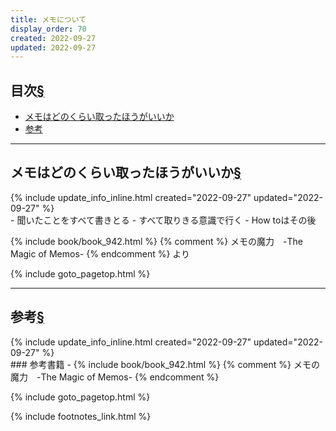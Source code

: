 ```yaml
---
title: メモについて
display_order: 70
created: 2022-09-27
updated: 2022-09-27
---
```


## <a name="index">目次</a><a class="heading-anchor-permalink" href="#目次">§</a>

<ul id="index_ul">
<li><a href="#メモはどのくらい取ったほうがいいか">メモはどのくらい取ったほうがいいか</a></li>
<li><a href="#参考">参考</a></li>
</ul>

* * *
## <a name="メモはどのくらい取ったほうがいいか">メモはどのくらい取ったほうがいいか</a><a class="heading-anchor-permalink" href="#メモはどのくらい取ったほうがいいか">§</a>
<div class="chapter-updated">{% include update_info_inline.html created="2022-09-27" updated="2022-09-27" %}</div>
- 聞いたことをすべて書きとる
- すべて取りきる意識で行く
- How toはその後

{% include book/book_942.html %} {% comment %} メモの魔力　-The Magic of Memos- {% endcomment %} より

{% include goto_pagetop.html %}

* * *
## <a name="参考">参考</a><a class="heading-anchor-permalink" href="#参考">§</a>
<div class="chapter-updated">{% include update_info_inline.html created="2022-09-27" updated="2022-09-27" %}</div>
### 参考書籍
- {% include book/book_942.html %} {% comment %} メモの魔力　-The Magic of Memos- {% endcomment %}

{% include goto_pagetop.html %}

{% include footnotes_link.html %}
